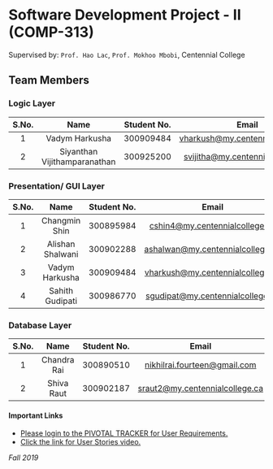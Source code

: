 # Software Development Project - II (COMP-313)
Supervised by: `Prof. Hao Lac`, `Prof. Mokhoo Mbobi`, Centennial College 

## Team Members

### Logic Layer

| S.No.  | Name           	             | Student No. | Email		                         |
|:------:|:-----------------------------:|:-----------:| :-------------------------------: |
| 1      | Vadym Harkusha                | 300909484   | vharkush@my.centennialcollege.ca  |
| 2      | Siyanthan Vijithamparanathan  | 300925200   | svijitha@my.centennialcollege.ca  |


### Presentation/ GUI Layer

| S.No.  | Name           	   | Student No. | Email		                         |
|:------:|:-------------------:|:-----------:| :-------------------------------: |
| 1      | Changmin Shin       | 300895984   | cshin4@my.centennialcollege.ca    |
| 2      | Alishan Shalwani    | 300902288   | ashalwan@my.centennialcollege.ca  |
| 3      | Vadym Harkusha      | 300909484   | vharkush@my.centennialcollege.ca  |
| 4      | Sahith Gudipati     | 300986770   | sgudipat@my.centennialcollege.ca  |


### Database Layer

| S.No.  | Name           	   | Student No. | Email		                         |
|:------:|:-------------------:|:-----------:| :-------------------------------: |
| 1      | Chandra Rai         | 300890510   | nikhilrai.fourteen@gmail.com      |
| 2      | Shiva Raut          | 300902187   | sraut2@my.centennialcollege.ca    |


#### Important Links
* [Please login to the PIVOTAL TRACKER for User Requirements.](https://www.pivotaltracker.com/n/projects/2236889)
* [Click the link for User Stories video.](https://drive.google.com/file/d/15dJ_zTk8JUyRCrhMPT7EiLvspPd_WlDT/view?usp=sharing)

_Fall 2019_
